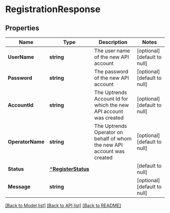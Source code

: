 # RegistrationResponse

## Properties
Name | Type | Description | Notes
------------ | ------------- | ------------- | -------------
**UserName** | **string** | The user name of the new API account | [optional] [default to null]
**Password** | **string** | The password of the new API account | [optional] [default to null]
**AccountId** | **string** | The Uptrends Account Id for which the new API account was created | [optional] [default to null]
**OperatorName** | **string** | The Uptrends Operator on behalf of whom the new API account was created | [optional] [default to null]
**Status** | [***RegisterStatus**](RegisterStatus.md) |  | [default to null]
**Message** | **string** |  | [optional] [default to null]

[[Back to Model list]](../README.md#documentation-for-models) [[Back to API list]](../README.md#documentation-for-api-endpoints) [[Back to README]](../README.md)


